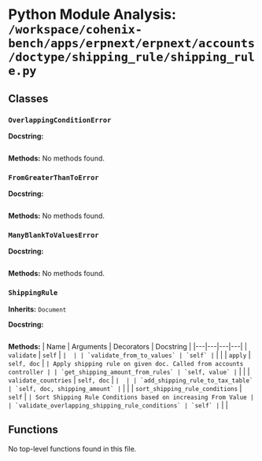 # Python Module Analysis: `/workspace/cohenix-bench/apps/erpnext/erpnext/accounts/doctype/shipping_rule/shipping_rule.py`

## Classes

### `OverlappingConditionError`


**Docstring:**
```

```

**Methods:**
No methods found.

### `FromGreaterThanToError`


**Docstring:**
```

```

**Methods:**
No methods found.

### `ManyBlankToValuesError`


**Docstring:**
```

```

**Methods:**
No methods found.

### `ShippingRule`
**Inherits:** `Document`


**Docstring:**
```

```

**Methods:**
| Name | Arguments | Decorators | Docstring |
|---|---|---|---|
| `validate` | `self` | `` |  |
| `validate_from_to_values` | `self` | `` |  |
| `apply` | `self, doc` | `` | Apply shipping rule on given doc. Called from accounts controller |
| `get_shipping_amount_from_rules` | `self, value` | `` |  |
| `validate_countries` | `self, doc` | `` |  |
| `add_shipping_rule_to_tax_table` | `self, doc, shipping_amount` | `` |  |
| `sort_shipping_rule_conditions` | `self` | `` | Sort Shipping Rule Conditions based on increasing From Value |
| `validate_overlapping_shipping_rule_conditions` | `self` | `` |  |





## Functions

No top-level functions found in this file.

